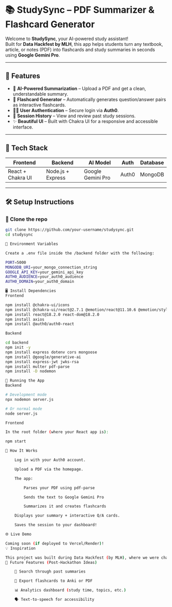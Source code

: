 # 📚 StudySync – PDF Summarizer & Flashcard Generator

Welcome to **StudySync**, your AI-powered study assistant!  
Built for **Data Hackfest by MLH**, this app helps students turn any textbook, article, or notes (PDF) into flashcards and study summaries in seconds using **Google Gemini Pro**.

---

## 🚀 Features

- 🧠 **AI-Powered Summarization** – Upload a PDF and get a clean, understandable summary.
- 📄 **Flashcard Generator** – Automatically generates question/answer pairs as interactive flashcards.
- 🧑‍💻 **User Authentication** – Secure login via **Auth0**.
- 🧾 **Session History** – View and review past study sessions.
- ✨ **Beautiful UI** – Built with Chakra UI for a responsive and accessible interface.

---

## 🧰 Tech Stack

| Frontend             | Backend                | AI Model             | Auth      | Database |
|----------------------|------------------------|----------------------|-----------|----------|
| React + Chakra UI    | Node.js + Express      | Google Gemini Pro    | Auth0     | MongoDB  |

---

## 🛠️ Setup Instructions

### 📁 Clone the repo

```bash
git clone https://github.com/your-username/studysync.git
cd studysync

🔐 Environment Variables

Create a .env file inside the /backend folder with the following:

PORT=5000
MONGODB_URI=your_mongo_connection_string
GOOGLE_API_KEY=your_gemini_api_key
AUTH0_AUDIENCE=your_auth0_audience
AUTH0_DOMAIN=your_auth0_domain

🖥️ Install Dependencies
Frontend

npm install @chakra-ui/icons
npm install @chakra-ui/react@2.7.1 @emotion/react@11.10.6 @emotion/styled@11.10.6 framer-motion@10.12.16
npm install react@18.2.0 react-dom@18.2.0
npm install axios
npm install @auth0/auth0-react

Backend

cd backend
npm init -y
npm install express dotenv cors mongoose
npm install @google/generative-ai
npm install express-jwt jwks-rsa
npm install multer pdf-parse
npm install -D nodemon

🔄 Running the App
Backend

# Development mode
npx nodemon server.js

# Or normal mode
node server.js

Frontend

In the root folder (where your React app is):

npm start

🧪 How It Works

    Log in with your Auth0 account.

    Upload a PDF via the homepage.

    The app:

        Parses your PDF using pdf-parse

        Sends the text to Google Gemini Pro

        Summarizes it and creates flashcards

    Displays your summary + interactive Q/A cards.

    Saves the session to your dashboard!

🌐 Live Demo

Coming soon (if deployed to Vercel/Render)!
💡 Inspiration

This project was built during Data Hackfest (by MLH), where we were challenged to use data and AI in creative ways. We wanted to build a tool that helps students revise smarter, not harder. 📖💥
🧠 Future Features (Post-Hackathon Ideas)

    🔎 Search through past summaries

    💾 Export flashcards to Anki or PDF

    📊 Analytics dashboard (study time, topics, etc.)

    🗣️ Text-to-speech for accessibility